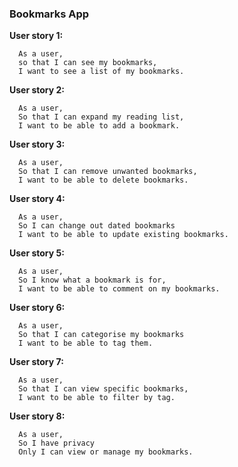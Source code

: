 ### Bookmarks App ###

**User story 1:**
```
  As a user,
  so that I can see my bookmarks,
  I want to see a list of my bookmarks.
```
**User story 2:**
```
  As a user,
  So that I can expand my reading list,
  I want to be able to add a bookmark.
```
**User story 3:**
```
  As a user,
  So that I can remove unwanted bookmarks,
  I want to be able to delete bookmarks.
```
**User story 4:**
```
  As a user,
  So I can change out dated bookmarks
  I want to be able to update existing bookmarks.
```
**User story 5:**
```
  As a user,
  So I know what a bookmark is for,
  I want to be able to comment on my bookmarks.
```
**User story 6:**
```
  As a user,
  So that I can categorise my bookmarks
  I want to be able to tag them.
```
**User story 7:**
```
  As a user,
  So that I can view specific bookmarks,
  I want to be able to filter by tag.
```
**User story 8:**
```
  As a user,
  So I have privacy
  Only I can view or manage my bookmarks.
```